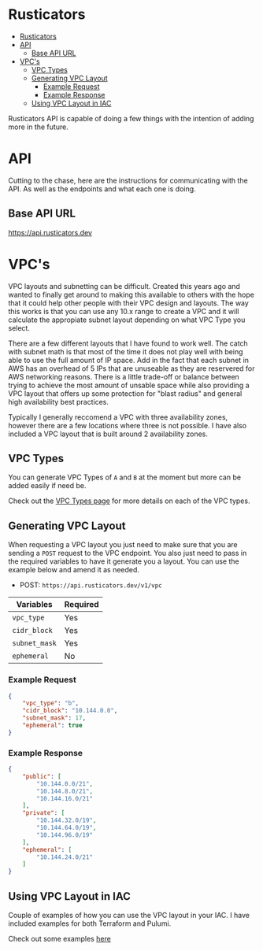 # Rusticators
- [Rusticators](#rusticators)
- [API](#api)
  - [Base API URL](#base-api-url)
- [VPC's](#vpcs)
  - [VPC Types](#vpc-types)
  - [Generating VPC Layout](#generating-vpc-layout)
    - [Example Request](#example-request)
    - [Example Response](#example-response)
  - [Using VPC Layout in IAC](#using-vpc-layout-in-iac)


Rusticators API is capable of doing a few things with the intention of adding more in the future.

# API

Cutting  to the chase, here are the instructions for communicating with the API. As well as the endpoints and what each one is doing.

## Base API URL
https://api.rusticators.dev


# VPC's

VPC layouts and subnetting can be difficult.  Created this years ago and wanted to finally get around to making this available to others with the hope that it could help other people with their VPC design and layouts. The way this works is that you can use any 10.x range to create a VPC and it will calculate the appropiate subnet layout depending on what VPC Type you select.

There are a few different layouts that I have found to work well.  The catch with subnet math is that most of the time it does not play well with being able to use the full amount of IP space.  Add in the fact that each subnet in AWS has an overhead of 5 IPs that are unuseable as they are reservered for AWS networking reasons. There is a little trade-off or balance between trying to achieve the most amount of unsable space while also providing a VPC layout that offers up some protection for "blast radius" and general high availability best practices.

Typically I generally reccomend a VPC with three availability zones, however there are a few locations where three is not possible.  I have also included a VPC layout that is built around 2 availability zones.

## VPC Types

You can generate VPC Types of `A` and `B` at the moment but more can be added easily if need be.

Check out the [VPC Types page](/docs/vpc_layouts.md) for more details on each of the VPC types.

## Generating VPC Layout

When requesting a VPC layout you just need to make sure that you are sending a `POST` request to the VPC endpoint. You also just need to pass in the required variables to have it generate you a layout. You can use the example below and amend it as needed.

- POST: `https://api.rusticators.dev/v1/vpc`

| Variables     | Required |
|---------------|----------|
| `vpc_type`    | Yes      |
| `cidr_block`  | Yes      |
| `subnet_mask` | Yes      |
| `ephemeral`   | No       |

### Example Request
```json
{
    "vpc_type": "b",
    "cidr_block": "10.144.0.0",
    "subnet_mask": 17,
    "ephemeral": true
}
```

### Example Response
```json
{
    "public": [
        "10.144.0.0/21",
        "10.144.8.0/21",
        "10.144.16.0/21"
    ],
    "private": [
        "10.144.32.0/19",
        "10.144.64.0/19",
        "10.144.96.0/19"
    ],
    "ephemeral": [
        "10.144.24.0/21"
    ]
}
```

## Using VPC Layout in IAC

Couple of examples of how you can use the VPC layout in your IAC.  I have included examples for both Terraform and Pulumi.

Check out some examples [here](/docs/vpc_layouts.md#using-vpc-layout-in-iac)

